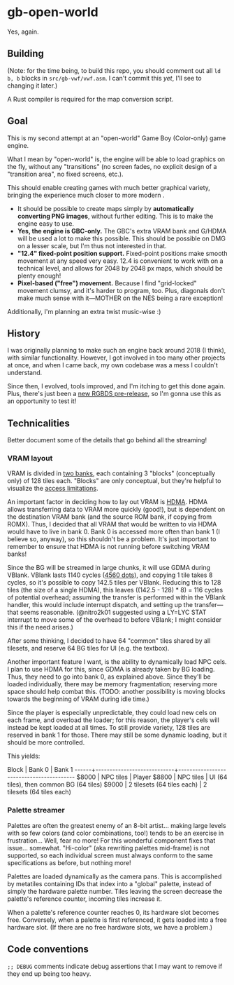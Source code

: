 # gb-open-world

Yes, again.

## Building

(Note: for the time being, to build this repo, you should comment out all `ld b, b` blocks in `src/gb-vwf/vwf.asm`. I can't commit this *yet*, I'll see to changing it later.)

A Rust compiler is required for the map conversion script.

## Goal

This is my second attempt at an "open-world" Game Boy (Color-only) game engine.

What I mean by "open-world" is, the engine will be able to load graphics on the fly, without any "transitions" (no screen fades, no explicit design of a "transition area", no fixed screens, etc.).

This should enable creating games with much better graphical variety, bringing the experience much closer to more modern .

- It should be possible to create maps simply by **automatically converting PNG images**, without further editing.
  This is to make the engine easy to use.
- __Yes, the engine is GBC-only.__
  The GBC's extra VRAM bank and G/HDMA will be used a lot to make this possible.
  This should be possible on DMG on a lesser scale, but I'm thus not interested in that.
- **"12.4" fixed-point position support.**
  Fixed-point positions make smooth movement at any speed very easy.
  12.4 is convenient to work with on a technical level, and allows for 2048 by 2048 px maps, which should be plenty enough!
- **Pixel-based ("free") movement.**
  Because I find "grid-locked" movement clumsy, and it's harder to program, too.
  Plus, diagonals don't make much sense with it—MOTHER on the NES being a rare exception!

Additionally, I'm planning an extra twist music-wise :)

## History

I was originally planning to make such an engine back around 2018 (I think), with similar functionality.
However, I got involved in too many other projects at once, and when I came back, my own codebase was a mess I couldn't understand.

Since then, I evolved, tools improved, and I'm itching to get this done again.
Plus, there's just been a [new RGBDS pre-release](https://github.com/gbdev/rgbds/releases/tag/v0.5.0-rc1), so I'm gonna use this as an opportunity to test it!

## Technicalities

Better document some of the details that go behind all the streaming!

### VRAM layout

VRAM is divided in [two banks](https://gbdev.io/pandocs/#vram-banks-cgb-only), each containing 3 "blocks" (conceptually only) of 128 tiles each.
"Blocks" are only conceptual, but they're helpful to visualize the [access limitations](https://gbdev.io/pandocs/#vram-tile-data).

An important factor in deciding how to lay out VRAM is [HDMA](https://gbdev.io/pandocs/#lcd-vram-dma-transfers-cgb-only).
HDMA allows transferring data to VRAM more quickly (good!), but is dependent on the destination VRAM bank (and the source ROM bank, if copying from ROMX).
Thus, I decided that all VRAM that would be written to via HDMA would have to live in bank 0.
Bank 0 is accessed more often than bank 1 (I believe so, anyway), so this shouldn't be a problem.
It's just important to remember to ensure that HDMA is not running before switching VRAM banks!

Since the BG will be streamed in large chunks, it will use GDMA during VBlank.
VBlank lasts 1140 cycles ([4560 dots](https://gbdev.io/pandocs/#ff41-stat-lcd-status-r-w)), and copying 1 tile takes 8 cycles, so it's possible to copy 142.5 tiles per VBlank.
Reducing this to 128 tiles (the size of a single HDMA), this leaves ((142.5 - 128) * 8) = 116 cycles of potential overhead; assuming the transfer is performed within the VBlank handler, this would include interrupt dispatch, and setting up the transfer—that seems reasonable.
(@nitro2k01 suggested using a LY=LYC STAT interrupt to move some of the overhead to before VBlank; I might consider this if the need arises.)

After some thinking, I decided to have 64 "common" tiles shared by all tilesets, and reserve 64 BG tiles for UI (e.g. the textbox).

Another important feature I want, is the ability to dynamically load NPC cels.
I plan to use HDMA for this, since GDMA is already taken by BG loading.
Thus, they need to go into bank 0, as explained above.
Since they'll be loaded individually, there may be memory fragmentation; reserving more space should help combat this.
(TODO: another possibility is moving blocks towards the beginning of VRAM during idle time.)

Since the player is especially unpredictable, they could load new cels on each frame, and overload the loader; for this reason, the player's cels will instead be kept loaded at all times.
To still provide variety, 128 tiles are reserved in bank 1 for those.
There may still be some dynamic loading, but it should be more controlled.

This yields:

Block | Bank 0                     | Bank 1
------+----------------------------+-----------------------------------------
$8000 | NPC tiles                  | Player
$8800 | NPC tiles                  | UI (64 tiles), then common BG (64 tiles)
$9000 | 2 tilesets (64 tiles each) | 2 tilesets (64 tiles each)

### Palette streamer

Palettes are often the greatest enemy of an 8-bit artist... making large levels with so few colors (and color combinations, too!) tends to be an exercise in frustration...
Well, fear no more! For this wonderful component fixes that issue... somewhat.
"Hi-color" (aka rewriting palettes mid-frame) is not supported, so each individual screen must always conform to the same specifications as before, but nothing more!

Palettes are loaded dynamically as the camera pans.
This is accomplished by metatiles containing IDs that index into a "global" palette, instead of simply the hardware palette number.
Tiles leaving the screen decrease the palette's reference counter, incoming tiles increase it.

When a palette's reference counter reaches 0, its hardware slot becomes free.
Conversely, when a palette is first referenced, it gets loaded into a free hardware slot.
(If there are no free hardware slots, we have a problem.)

## Code conventions

`;; DEBUG` comments indicate debug assertions that I may want to remove if they end up being too heavy.

